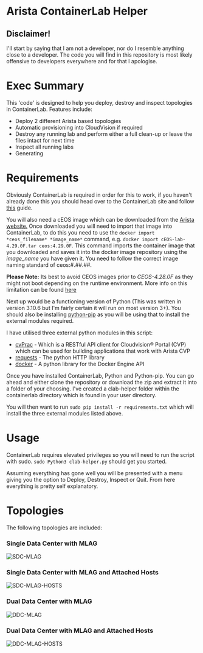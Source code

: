 # Arista ContainerLab Helper

## Disclaimer!
I'll start by saying that I am not a developer, nor do I resemble anything close to a developer.
The code you will find in this repository is most likely offensive to developers everywhere and for that I apologise.

# Exec Summary
This 'code' is designed to help you deploy, destroy and inspect topologies in ContainerLab.
Features include:
- Deploy 2 different Arista based topologies
- Automatic provisioning into CloudVision if required
- Destroy any running lab and perform either a full clean-up or leave the files intact for next time
- Inspect all running labs
- Generating 

# Requirements
Obviously ContainerLab is required in order for this to work, if you haven't already done this you should head over to the ContainerLab site and follow [this](https://containerlab.dev/install/) guide.

You will also need a cEOS image which can be downloaded from the [Arista website.](https://www.arista.com/en/support/software-download)
Once downloaded you will need to import that image into ContainerLab, to do this you need to use the `docker import *ceos_filename* *image_name*` command, e.g. `docker import cEOS-lab-4.29.0F.tar ceos:4.29.0F`.
This command imports the container image that you downloaded and saves it into the docker image repository using the *image_name* you have given it.
You need to follow the correct image naming standard of ceos:#.##.##.

**Please Note:** Its best to avoid CEOS images prior to *CEOS-4.28.0F* as they might not boot depending on the runtime environment. More info on this limitation can be found [here](https://containerlab.dev/manual/kinds/ceos/#known-issues-or-limitations)

Next up would be a functioning version of Python (This was written in version 3.10.6 but I'm fairly certain it will run on most version 3+). 
You should also be installing [python-pip](https://pypi.org/project/pip/) as you will be using that to install the external modules required.

I have utilised three external python modules in this script:
- [cvPrac](https://github.com/aristanetworks/cvprac) - Which is a RESTful API client for Cloudvision® Portal (CVP) which can be used for building applications that work with Arista CVP
- [requests](https://pypi.org/project/requests/) - The python HTTP library
- [docker](https://pypi.org/project/docker/) - A python library for the Docker Engine API


Once you have installed ContainerLab, Python and Python-pip. You can go ahead and either clone the repository or download the zip and extract it into a folder of your choosing.
I've created a clab-helper folder within the containerlab directory which is found in your user directory.

You will then want to run `sudo pip install -r requirements.txt` which will install the three external modules listed above.

# Usage
ContainerLab requires elevated privileges so you will need to run the script with sudo.
`sudo Python3 clab-helper.py` should get you started.

Assuming everything has gone well you will be presented with a menu giving you the option to Deploy, Destroy, Inspect or Quit.
From here everything is pretty self explanatory.


# Topologies
The following topologies are included:

### Single Data Center with MLAG
![SDC-MLAG](https://user-images.githubusercontent.com/680877/222593712-17c56723-d3e8-4902-a2a1-673cda7629b0.png)

### Single Data Center with MLAG and Attached Hosts
![SDC-MLAG-HOSTS](https://user-images.githubusercontent.com/680877/222593900-6bdf43f1-1579-436a-b966-a2e9227a379e.png)

### Dual Data Center with MLAG
![DDC-MLAG](https://user-images.githubusercontent.com/680877/222652486-0c9a11cf-65d3-409b-b79d-709262638057.png)

### Dual Data Center with MLAG and Attached Hosts
![DDC-MLAG-HOSTS](https://user-images.githubusercontent.com/680877/222652533-d089356c-ed29-49d0-a8d8-740d444ade47.png)


